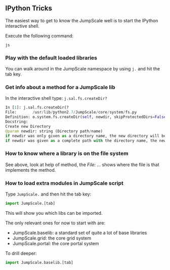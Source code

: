## IPython Tricks

The easiest way to get to know the JumpScale well is to start the IPython interactive shell.

Execute the following command:

```shell
js
```

### Play with the default loaded libraries

You can walk around in the JumpScale namespace by using `j.` and hit the tab key.


### Get info about a method for a JumpScale lib

In the interactive shell type: `j.sal.fs.createDir?`

```python
In [1]: j.sal.fs.createDir(?
File:       /usr/lib/python2.7/JumpScale/core/system/fs.py
Definition: o.system.fs.createDir(self, newdir, skipProtectedDirs=False)
Docstring:
Create new Directory
@param newdir: string (Directory path/name)
if newdir was only given as a directory name, the new directory will be created on the default path,
if newdir was given as a complete path with the directory name, the new directory will be created in the specified path
```

### How to know where a library is on the file system

See above, look at help of method, the *File: ...* shows where the file is that implements the method.


### How to load extra modules in JumpScale script

Type `JumpScale.` and then hit the tab key:

```python
import JumpScale.[tab]
```

This will show you which libs can be imported.

The only relevant ones for now to start with are:

-   JumpScale.baselib: a standard set of quite a lot of base libraries
-   JumpScale.grid: the core grid system
-   JumpScale.portal: the core portal system

To drill deeper:

```python
import JumpScale.baselib.[tab]
```